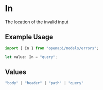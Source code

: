 # In

The location of the invalid input

## Example Usage

```typescript
import { In } from "openapi/models/errors";

let value: In = "query";
```

## Values

```typescript
"body" | "header" | "path" | "query"
```